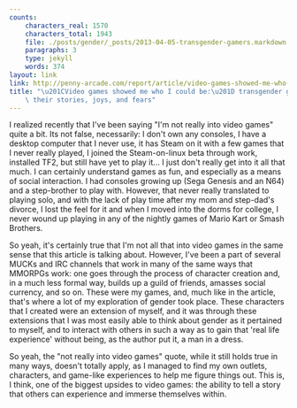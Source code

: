 ```yaml
---
counts:
    characters_real: 1570
    characters_total: 1943
    file: ./posts/gender/_posts/2013-04-05-transgender-gamers.markdown
    paragraphs: 3
    type: jekyll
    words: 374
layout: link
link: http://penny-arcade.com/report/article/video-games-showed-me-who-i-could-be-transgender-gamers-share-their-stories
title: "\u201CVideo games showed me who I could be:\u201D transgender gamers share\
    \ their stories, joys, and fears"
---
```


I realized recently that I've been saying "I'm not really into video games" quite a bit.  Its not false, necessarily: I don't own any consoles, I have a desktop computer that I never use, it has Steam on it with a few games that I never really played, I joined the Steam-on-linux beta through work, installed TF2, but still have yet to play it... I just don't really get into it all that much.  I can certainly understand games as fun, and especially as a means of social interaction.  I had consoles growing up (Sega Genesis and an N64) and a step-brother to play with.  However, that never really translated to playing solo, and with the lack of play time after my mom and step-dad's divorce, I lost the feel for it and when I moved into the dorms for college, I never wound up playing in any of the nightly games of Mario Kart or Smash Brothers.

So yeah, it's certainly true that I'm not all that into video games in the same sense that this article is talking about.  However, I've been a part of several MUCKs and IRC channels that work in many of the same ways that MMORPGs work: one goes through the process of character creation and, in a much less formal way, builds up a guild of friends, amasses social currency, and so on.  These were my games, and, much like in the article, that's where a lot of my exploration of gender took place.  These characters that I created were an extension of myself, and it was through these extensions that I was most easily able to think about gender as it pertained to myself, and to interact with others in such a way as to gain that 'real life experience' without being, as the author put it, a man in a dress.

So yeah, the "not really into video games" quote, while it still holds true in many ways, doesn't totally apply, as I managed to find my own outlets, characters, and game-like experiences to help me figure things out.  This is, I think, one of the biggest upsides to video games: the ability to tell a story that others can experience and immerse themselves within.
